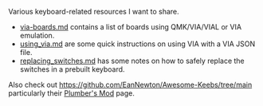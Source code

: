 Various keyboard-related resources I want to share.

* [via-boards.md](via-boards.md) contains a list of boards using QMK/VIA/VIAL or VIA emulation.
* [using_via.md](using_via.md) are some quick instructions on using VIA with a VIA JSON file.
* [replacing_switches.md](replacing_switches.md) has some notes on how to safely replace the switches in a prebuilt keyboard.

Also check out https://github.com/EanNewton/Awesome-Keebs/tree/main particularly their [Plumber's Mod](https://github.com/EanNewton/Awesome-Keebs/blob/main/tutorials/Plumbers%20Mod%20for%20Stabilizer.md) page.
